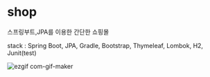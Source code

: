 # shop
스프링부트,JPA를 이용한 간단한 쇼핑몰 

stack : Spring Boot, JPA, Gradle, Bootstrap, Thymeleaf, Lombok, H2, Junit(test)


![ezgif com-gif-maker](https://user-images.githubusercontent.com/69129562/173610326-c23ea8cd-7bdb-4b6a-9c6b-80bdbc4f39ab.gif)
